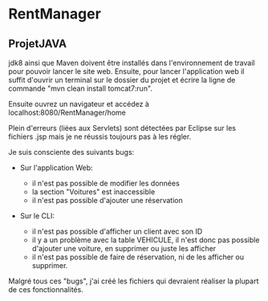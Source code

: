 # RentManager
## ProjetJAVA

jdk8 ainsi que Maven doivent être installés dans l'environnement de travail pour pouvoir lancer le site web.
Ensuite, pour lancer l'application web il suffit d'ouvrir un terminal sur le dossier du projet et écrire la ligne de commande "mvn clean install tomcat7:run".

Ensuite ouvrez un navigateur et accédez à localhost:8080/RentManager/home



Plein d'erreurs (liées aux Servlets) sont détectées par Eclipse sur les fichiers .jsp mais je ne réussis toujours pas à les régler.

Je suis consciente des suivants bugs:
 - Sur l'application Web:
	- il n'est pas possible de modifier les données
	- la section "Voitures" est inaccessible
	- il n'est pas possible d'ajouter une réservation

 - Sur le CLI:
	- il n'est pas possible d'afficher un client avec son ID
	- il y a un problème avec la table VEHICULE, il n'est donc pas possible d'ajouter une voiture, en supprimer ou juste les afficher
	- il n'est pas possible de faire de réservation, ni de les afficher ou supprimer.


Malgré tous ces "bugs", j'ai créé les fichiers qui devraient réaliser la plupart de ces fonctionnalités.
